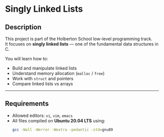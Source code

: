 # Singly Linked Lists

## Description
This project is part of the Holberton School low-level programming track.  
It focuses on **singly linked lists** — one of the fundamental data structures in C.

You will learn how to:
- Build and manipulate linked lists
- Understand memory allocation (`malloc` / `free`)
- Work with `struct` and pointers
- Compare linked lists vs arrays

---

## Requirements
- Allowed editors: `vi`, `vim`, `emacs`
- All files compiled on **Ubuntu 20.04 LTS** using:
  ```bash
  gcc -Wall -Werror -Wextra -pedantic -std=gnu89
